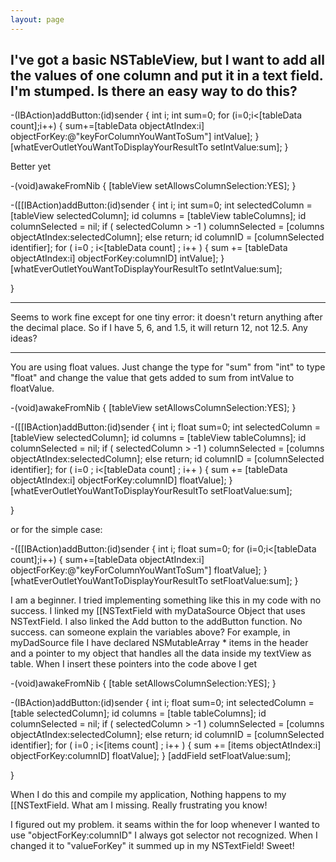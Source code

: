 ```yaml
---
layout: page
---
```


I've got a basic NSTableView, but I want to add all the values of one column and put it in a text field. I'm stumped. Is there an easy way to do this?
----
    

-(IBAction)addButton:(id)sender {
    int i;
    int sum=0; 
    for (i=0;i<[tableData count];i++) {
        sum+=[tableData objectAtIndex:i] objectForKey:@"keyForColumnYouWantToSum"] intValue];
    }
    [whatEverOutletYouWantToDisplayYourResultTo setIntValue:sum];
}


Better yet

    
-(void)awakeFromNib {
    [tableView setAllowsColumnSelection:YES];
}


-([[IBAction)addButton:(id)sender {
    int i;
    int sum=0; 
    int selectedColumn = [tableView selectedColumn];
    id columns = [tableView tableColumns];
    id columnSelected = nil;
    if ( selectedColumn > -1 ) columnSelected = [columns objectAtIndex:selectedColumn];
    else return;
    id columnID = [columnSelected identifier];
    for ( i=0 ; i<[tableData count] ; i++ ) {
        sum += [tableData objectAtIndex:i] objectForKey:columnID] intValue];
    }
    [whatEverOutletYouWantToDisplayYourResultTo setIntValue:sum];

}


----

Seems to work fine except for one tiny error: it doesn't return anything after the decimal place. So if I have 5, 6, and 1.5, it will return 12, not 12.5. Any ideas?

----
You are using float values. Just change the type for "sum" from "int" to type "float" and change the value that gets added to sum from intValue to floatValue.

    
-(void)awakeFromNib {
    [tableView setAllowsColumnSelection:YES];
}


-([[IBAction)addButton:(id)sender {
    int i;
    float sum=0; 
    int selectedColumn = [tableView selectedColumn];
    id columns = [tableView tableColumns];
    id columnSelected = nil;
    if ( selectedColumn > -1 ) columnSelected = [columns objectAtIndex:selectedColumn];
    else return;
    id columnID = [columnSelected identifier];
    for ( i=0 ; i<[tableData count] ; i++ ) {
        sum += [tableData objectAtIndex:i] objectForKey:columnID] floatValue];
    }
    [whatEverOutletYouWantToDisplayYourResultTo setFloatValue:sum];

}


or for the simple case:

    

-([[IBAction)addButton:(id)sender {
    int i;
    float sum=0; 
    for (i=0;i<[tableData count];i++) {
        sum+=[tableData objectAtIndex:i] objectForKey:@"keyForColumnYouWantToSum"] floatValue];
    }
    [whatEverOutletYouWantToDisplayYourResultTo setFloatValue:sum];
}



I am a beginner. I tried implementing something like this in my code with no success. I linked my [[NSTextField with myDataSource Object that uses NSTextField. I also linked the Add button to the addButton function. No success. can someone explain the variables above? For example, in myDadSource file I have declared NSMutableArray * items in the header and a pointer to my object that handles all the data inside my textView as  table. When I insert these pointers into the code above I get

    
-(void)awakeFromNib {
    [table setAllowsColumnSelection:YES];
}


-(IBAction)addButton:(id)sender {
    int i;
    float sum=0; 
    int selectedColumn = [table selectedColumn];
    id columns = [table tableColumns];
    id columnSelected = nil;
    if ( selectedColumn > -1 ) columnSelected = [columns objectAtIndex:selectedColumn];
    else return;
    id columnID = [columnSelected identifier];
    for ( i=0 ; i<[items count] ; i++ ) {
        sum += [items objectAtIndex:i] objectForKey:columnID] floatValue];
    }
    [addField setFloatValue:sum];

}


When I do this and compile my application, Nothing happens to my [[NSTextField. What am I missing. Really frustrating you know!

I figured out my problem. it seams within the for loop whenever I wanted to use "objectForKey:columnID" I always got selector not recognized. When I changed it to "valueForKey" it summed up in my NSTextField! Sweet!
